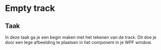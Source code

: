# Empty track
## Taak
In deze taak ga je een begin maken met het tekenen van de track. Dit doe je door een lege afbeelding te plaatsen in het component in je WPF window.

